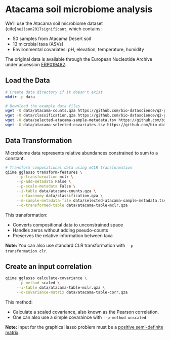 # Atacama soil microbiome analysis

We'll use the Atacama soil microbiome dataset {cite}`neilson2017significant`, which contains:
- 50 samples from Atacama Desert soil
- 13 microbial taxa (ASVs)
- Environmental covariates: pH, elevation, temperature, humidity

The original data is available through the European Nucleotide Archive under accession [ERP019482](https://www.ebi.ac.uk/ena/browser/view/PRJEB17617).

## Load the Data

```bash
# Create data directory if it doesn't exist
mkdir -p data

# Download the example data files
wget -O data/atacama-counts.qza https://github.com/bio-datascience/q2-gglasso/tree/master/data/atacama-counts.qza
wget -O data/classification.qza https://github.com/bio-datascience/q2-gglasso/tree/master/data/classification.qza
wget -O data/selected-atacama-sample-metadata.tsv https://github.com/bio-datascience/q2-gglasso/tree/master/data/selected-atacama-sample-metadata.tsv
wget -O data/atacama-selected-covariates.tsv https://github.com/bio-datascience/q2-gglasso/tree/master/data/atacama-selected-covariates.tsv
```

## Data Transformation

Microbiome data represents relative abundances constrained to sum to a constant.

```bash
# Transform compositional data using mCLR transformation
qiime gglasso transform-features \
     --p-transformation mclr \
     --p-add-metadata False \
     --p-scale-metadata False \
     --i-table data/atacama-counts.qza \
     --i-taxonomy data/classification.qza \
     --m-sample-metadata-file data/selected-atacama-sample-metadata.tsv \
     --o-transformed-table data/atacama-table-mclr.qza
```

This transformation:
- Converts compositional data to unconstrained space
- Handles zeros without adding pseudo-counts
- Preserves the relative information between taxa

**Note:** You can also use standard CLR transformation with `--p-transformation clr`.

## Create an input correlation

```bash
qiime gglasso calculate-covariance \
     --p-method scaled \
     --i-table data/atacama-table-mclr.qza \
     --o-covariance-matrix data/atacama-table-corr.qza
```
This method:
- Calculate a scaled covariance, also known as the Pearson correlation.
- One can also use a simple covaraince with `--p-method unscaled`

**Note:** Input for the graphical lasso problem must be a [positive semi-definite matrix](https://statproofbook.github.io/P/covmat-psd.html).